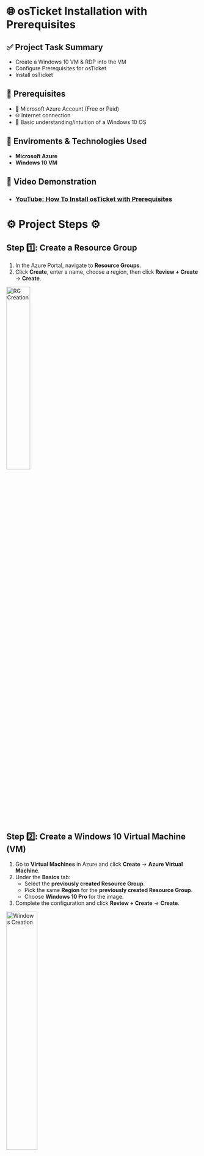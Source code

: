 <h1> 🌐 osTicket Installation with Prerequisites </h1>

## ✅ Project Task Summary

- Create a Windows 10 VM & RDP into the VM
- Configure Prerequisites for osTicket
- Install osTicket 


## 📌 Prerequisites
- 🔐 Microsoft Azure Account (Free or Paid)
- 🌐 Internet connection
- 🧠 Basic understanding/intuition of a Windows 10 OS
  
## 🔗 Enviroments & Technologies Used 
-  **Microsoft Azure**
-  **Windows 10 VM**

## 🎥 Video Demonstration

- ### [YouTube: How To Install osTicket with Prerequisites](https://www.youtube.com)

<h1> ⚙️ Project Steps ⚙️ </h1>


## Step 1️⃣: Create a Resource Group  
1. In the Azure Portal, navigate to **Resource Groups**.  
2. Click **Create**, enter a name, choose a region, then click **Review + Create** → **Create**.

<p>
<img src="https://imgur.com/DXPxCjA.png" height="35%" width="35%" alt="RG Creation">
</p>

<br>

## Step 2️⃣: Create a Windows 10 Virtual Machine (VM)  
1. Go to **Virtual Machines** in Azure and click **Create** → **Azure Virtual Machine**.  
2. Under the **Basics** tab:  
   - Select the **previously created Resource Group**.
   - Pick the same **Region** for the **previously created Resource Group**.
   - Choose **Windows 10 Pro** for the image.  
3. Complete the configuration and click **Review + Create** → **Create**.

<p>
<img src="https://imgur.com/HFnUwht.png" height="40%" width="40%" alt="Windows Creation">
</p>


## Step 3️⃣: Using Remote Desktop Protocol (RDP)

1. In Azure, open your **Windows VM** and copy its **Public IP Address**.
2. On your local machine, search for and open **Remote Desktop Connection**.
3. Paste the copied IP into the **Computer** field.
4. Enter the **Windows VM username**, click **Connect**, and log in.
   
<p>
<img src="https://imgur.com/JclDJbE.png" height="90%" width="90%" alt="RDP">
</p>


## Step 4️⃣: Installing OSTicket Prerequisites 

1. On the **Windows VM**, open **Edge**, download & extract the [OSTicket Installation Files](https://drive.google.com/file/d/118z3d-o9Oyom8FgGzbJe2iBiIVB3s1Th/view?usp=sharing) onto your desktop.
2. Windows search for **"Turn Windows Features On or Off"**. Open it & expand **Internet Information Services (IIS)** → World Wide Web Services → Application Development Features → check **CGI**, then click **OK**.
3. In the **OSTicket Installation Files**, run and install **PHPManagerForIIS** and **rewrite_amd64**.
4. In **File Explorer**, go to **This PC → C:** and create a new folder named **PHP**.
5. Extract **php-7.3.8-nts-Win32** into the newly created **PHP** folder.
6. Install **VC_redist.x86** from the **OSTicket Installation Files**.
7. Install **MySQL 5.5.62**:
   - Choose **Typical Setup** → Launch Configuration Wizard → Standard Configuration.
   - Set **Username: root** **Password: root** (for simplicity in this project).
8. Open **IIS Manager** as Administrator → In **PHP Manager**, click **Register new PHP version** → Browse to **C:\PHP\php-cgi.exe** and register it.
9. In **IIS**, right-click the VM's name under **Connections** → **Start & Stop** to apply all changes.
 

<p>
<img src="https://imgur.com/XOezo7q.png" height="90%" width="90%" alt="RDP">
</p>




## Step 5️⃣: OSTicket Installation
1. In the **OSTicket Installation Files**, extract the **OSTicket** zipped folder.
2. Open **File Explorer** → **This PC → (C:) → inetpub → wwwroot**.
3. Copy the **Upload** folder in the exetracted **OSTicket** zipped folder → Paste it into **wwwroot** → Rename it to **osTicket**.
4. In **IIS**, restart the server → Expand **Sites → Default Web Site → osTicket** → Click **osTicket** → On the right panel, click **Browse:80** to open it in the browser.
5. Enable required PHP Extensions in IIS:
   - Double-click **PHP Manager** → **Enable or Disable an Extension** → Right-click and enable:
     - **php_imap.dll**
     - **php_intl.dll**
     - **php_opcache.dll**
6. Rename the file at **C:\inetpub\wwwroot\osTicket\include\ost-sampleconfig.php** → **ost-config.php**.
7. Modify **ost-config.php** permissions:
   - Right-click → **Properties → Security → Advanced → Disable Inheritance → Remove all permissions → Add** → Select **Everyone → Grant Full Control → Apply**.
8. Refresh the **osTicket Web Installer** page → Fill in **System Settings** and **Admin User** information (note the credentials).
9. Install **HeidiSQL** from the **OSTicket Installation Files** (default setup).
10. In **HeidiSQL**:
    - Click **New** → Enter **Username: root** and **Password: root** → Click **Open**.
11. Right-click the unnamed connection → **Create New → Database** → Name it **osTicket**.
12. On the **osTicket Web Installer**, input:
    - **MySQL Database:** osTicket
    - **MySQL Username:** root
    - **MySQL Password:** root
13. Click **Install!** 🎉

<p>
<img src="https://imgur.com/XOezo7q.png" height="90%" width="90%" alt="RDP">
</p>
